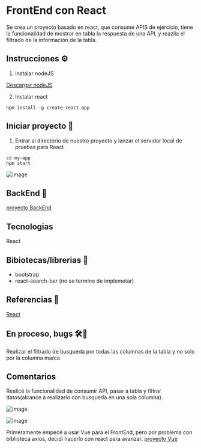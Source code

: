 ﻿# FrontEnd con React
 
Se crea un proyecto basado en react, que consume APIS de ejercicio, tiene la funcionalidad de mostrar en tabla la respuesta de una API, y reazlia el filtrado de la información de la tabla.

## Instrucciones ⚙️

1. Instalar nodeJS

[Descargar nodeJS](https://nodejs.org/en/download/package-manager)

2. Instalar react

```
npm install -g create-react-app
```


## Iniciar proyecto 🚀

1. Entrar al directorio de nuestro proyecto y lanzar el servidor local de pruebas para React

```
cd my-app
npm start
```

![image](https://github.com/AliciaGaona/appEnewsFrontwithReact/assets/99162884/8ee6f5fe-4e79-4f3e-b824-59615836ed6a)


## BackEnd 🚀

[proyecto BackEnd](https://github.com/AliciaGaona/appEnews)

 ## Tecnologias

 React

 ## Bibiotecas/librerias 🔧

 - bootstrap
 - react-search-bar (no se termino de implemetar)

 ## Referencias 🔧

 [React](https://react.dev)


 ## En proceso, bugs 🛠️🔎

Realizar el filtrado de busqueda por todas las columnas de la tabla y no solo por la columna marca

 ## Comentarios

 Realicé la funcionalidad de consumir API, pasar a tabla y filtrar datos(alcance a realizarlo con busqueda en una sola columna).

![image](https://github.com/AliciaGaona/appEnewsFrontwithReact/assets/99162884/c278c4f2-436e-4e8d-899a-d97c4929949d)


![image](https://github.com/AliciaGaona/appEnewsFrontwithReact/assets/99162884/a405ab4b-2e5a-435b-a236-1beea8aade73)


 Primeramente empecé a usar Vue para el FrontEnd, pero por problema con biblioteca axios, decidi hacerlo con react para avanzar. [proyecto Vue](https://github.com/AliciaGaona/appEnewsFront)


